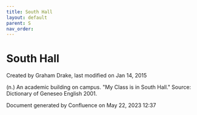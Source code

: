 ```yaml
---
title: South Hall
layout: default
parent: S
nav_order:
---
```


# South Hall

Created by  Graham Drake, last modified on Jan 14, 2015

(n.) An academic building on campus. &quot;My Class is in South Hall.&quot; Source: Dictionary of Geneseo English 2001.

Document generated by Confluence on May 22, 2023 12:37


